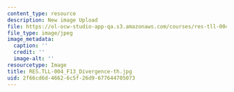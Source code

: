 ```yaml
---
content_type: resource
description: New image Upload
file: https://ol-ocw-studio-app-qa.s3.amazonaws.com/courses/res-tll-004-stem-concept-videos-fall-2013/2f66cd6d46626c5f26d9677644705073_RES.TLL-004_F13_Divergence-th.jpg
file_type: image/jpeg
image_metadata:
  caption: ''
  credit: ''
  image-alt: ''
resourcetype: Image
title: RES.TLL-004_F13_Divergence-th.jpg
uid: 2f66cd6d-4662-6c5f-26d9-677644705073
---
```

